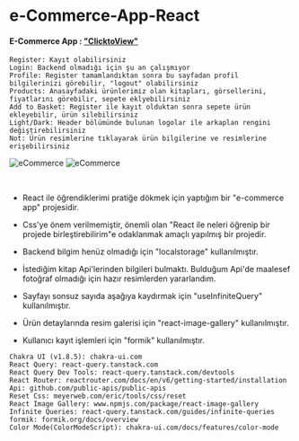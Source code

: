 # e-Commerce-App-React


#### E-Commerce App : ["ClicktoView"](https://alikartalonline-ecommerce.netlify.app/)

```
Register: Kayıt olabilirsiniz
Login: Backend olmadığı için şu an çalışmıyor
Profile: Register tamamlandıktan sonra bu sayfadan profil bilgilerinizi görebilir, "logout" olabilirsiniz
Products: Anasayfadaki ürünlerimiz olan kitapları, görsellerini, fiyatlarını görebilir, sepete eklyebilirsiniz
Add to Basket: Register ile kayıt olduktan sonra sepete ürün ekleyebilir, ürün silebilirsiniz
Light/Dark: Header bölümünde bulunan logolar ile arkaplan rengini değiştirebilirsiniz
Not: Ürün resimlerine tıklayarak ürün bilgilerine ve resimlerine erişebilirsiniz
```

![eCommerce](https://github.com/alikartalonline/e-Commerce-App-React/tree/main/gif/ecommerce.gif)
![eCommerce](https://github.com/alikartalonline/e-Commerce-App-React/tree/main/png/e1.png)


<br>

* React ile öğrendiklerimi pratiğe dökmek için yaptığım bir "e-commerce app" projesidir.

* Css'ye önem verilmemiştir, önemli olan "React ile neleri öğrenip bir projede birleştirebilirim"e odaklanmak amaçlı yapılmış bir projedir.

* Backend bilgim henüz olmadığı için "localstorage" kullanılmıştır.

* İstediğim kitap Api'lerinden bilgileri bulmaktı. Bulduğum Api'de maalesef fotoğraf olmadığı için hazır resimlerden yararlandım. 

* Sayfayı sonsuz sayıda aşağıya kaydırmak için "useInfiniteQuery" kullanılmıştır.

* Ürün detaylarında resim galerisi için "react-image-gallery" kullanılmıştır.

* Kullanıcı kayıt işlemleri için "formik" kullanılmıştır.

```
Chakra UI (v1.8.5): chakra-ui.com
React Query: react-query.tanstack.com
React Query Dev Tools: react-query.tanstack.com/devtools
React Router: reactrouter.com/docs/en/v6/getting-started/installation
Api: github.com/public-apis/public-apis
Reset Css: meyerweb.com/eric/tools/css/reset
React Image Gallery: www.npmjs.com/package/react-image-gallery
Infinite Queries: react-query.tanstack.com/guides/infinite-queries
formik: formik.org/docs/overview
Color Mode(ColorModeScript): chakra-ui.com/docs/features/color-mode
```


